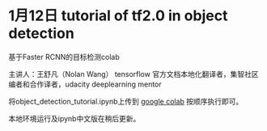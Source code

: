 # 1月12日 tutorial of tf2.0 in object detection
基于Faster RCNN的目标检测colab

主讲人：王舒凡（Nolan Wang） tensorflow 官方文档本地化翻译者，集智社区编者和合作译者，udacity deeplearning mentor

将object_detection_tutorial.ipynb上传到 [google colab](https://colab.research.google.com/) 按顺序执行即可。

本地环境运行及ipynb中文版在稍后更新。
